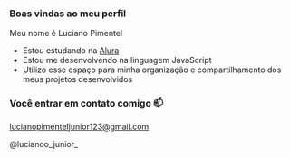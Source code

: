 ### Boas vindas ao meu perfil 
Meu nome é Luciano Pimentel

- Estou estudando na [Alura](https://https://www.alura.com.br)
- Estou me desenvolvendo na linguagem JavaScript
- Utilizo esse espaço para minha organização e compartilhamento dos meus projetos desenvolvidos

### Você entrar em contato comigo 📫

lucianopimenteljunior123@gmail.com

@lucianoo_junior_
